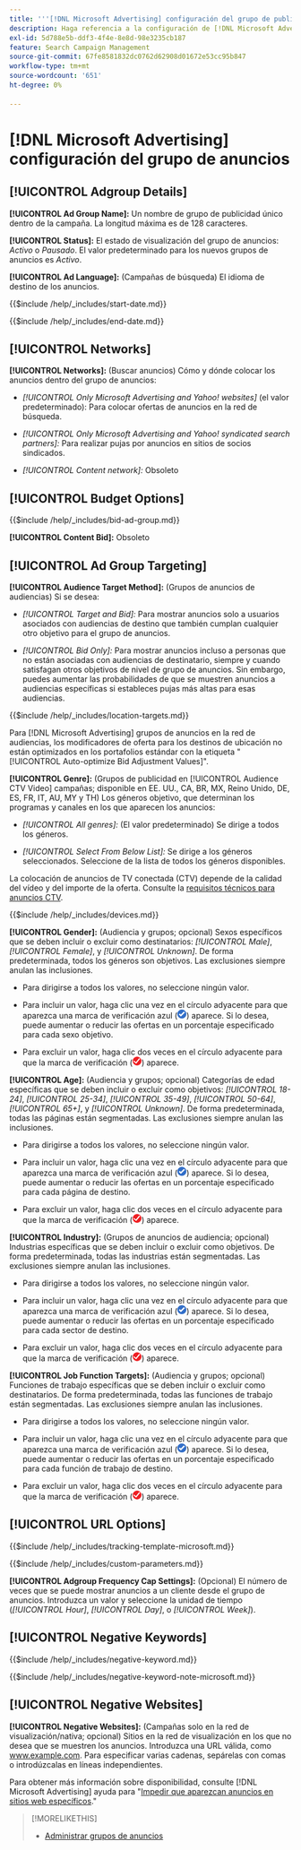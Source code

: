 ```yaml
---
title: '''[!DNL Microsoft Advertising] configuración del grupo de publicidad"'
description: Haga referencia a la configuración de [!DNL Microsoft Advertising] grupos de anuncios.
exl-id: 5d788e5b-ddf3-4f4e-8e8d-98e3235cb187
feature: Search Campaign Management
source-git-commit: 67fe8581832dc0762d62908d01672e53cc95b847
workflow-type: tm+mt
source-wordcount: '651'
ht-degree: 0%

---
```


# [!DNL Microsoft Advertising] configuración del grupo de anuncios

## [!UICONTROL Adgroup Details]

**[!UICONTROL Ad Group Name]:** Un nombre de grupo de publicidad único dentro de la campaña. La longitud máxima es de 128 caracteres.

**[!UICONTROL Status]:** El estado de visualización del grupo de anuncios: *Activo* o *Pausado*. El valor predeterminado para los nuevos grupos de anuncios es *Activo*.

**[!UICONTROL Ad Language]:** (Campañas de búsqueda) El idioma de destino de los anuncios.

<!-- **[!UICONTROL Start Date]:** -->

{{$include /help/_includes/start-date.md}}

<!-- **[!UICONTROL End Date]:** -->

{{$include /help/_includes/end-date.md}}

## [!UICONTROL Networks]

**[!UICONTROL Networks]:** (Buscar anuncios) Cómo y dónde colocar los anuncios dentro del grupo de anuncios:

* *[!UICONTROL Only Microsoft Advertising and Yahoo! websites]* (el valor predeterminado): Para colocar ofertas de anuncios en la red de búsqueda.

* *[!UICONTROL Only Microsoft Advertising and Yahoo! syndicated search partners]:* Para realizar pujas por anuncios en sitios de socios sindicados.

* *[!UICONTROL Content network]:* Obsoleto

## [!UICONTROL Budget Options]

<!-- **[!UICONTROL Bid]:** -->

{{$include /help/_includes/bid-ad-group.md}}

**[!UICONTROL Content Bid]:** Obsoleto

## [!UICONTROL Ad Group Targeting]

**[!UICONTROL Audience Target Method]:** (Grupos de anuncios de audiencias) Si se desea:

* *[!UICONTROL Target and Bid]:* Para mostrar anuncios solo a usuarios asociados con audiencias de destino que también cumplan cualquier otro objetivo para el grupo de anuncios.

* *[!UICONTROL Bid Only]:* Para mostrar anuncios incluso a personas que no están asociadas con audiencias de destinatario, siempre y cuando satisfagan otros objetivos de nivel de grupo de anuncios. Sin embargo, puedes aumentar las probabilidades de que se muestren anuncios a audiencias específicas si estableces pujas más altas para esas audiencias.

<!-- **[!UICONTROL Location Target]:** -->

{{$include /help/_includes/location-targets.md}}

Para [!DNL Microsoft Advertising] grupos de anuncios en la red de audiencias, los modificadores de oferta para los destinos de ubicación no están optimizados en los portafolios estándar con la etiqueta &quot;[!UICONTROL Auto-optimize Bid Adjustment Values]&quot;.

**[!UICONTROL Genre]:** (Grupos de publicidad en [!UICONTROL Audience CTV Video] campañas; disponible en EE. UU., CA, BR, MX, Reino Unido, DE, ES, FR, IT, AU, MY y TH<!-- Should that go in the campaign sub-type description instead, or is this applicable for this feature only? -->) Los géneros objetivo, que determinan los programas y canales en los que aparecen los anuncios:

* *[!UICONTROL All genres]:* (El valor predeterminado) Se dirige a todos los géneros.

* *[!UICONTROL Select From Below List]:* Se dirige a los géneros seleccionados. Seleccione de la lista de todos los géneros disponibles.

La colocación de anuncios de TV conectada (CTV) depende de la calidad del vídeo y del importe de la oferta. Consulte la [requisitos técnicos para anuncios CTV](https://help.ads.microsoft.com/#apex/ads/en/60102/0/#TechnicalRequirements).

<!-- **[!UICONTROL Devices]:** -->

{{$include /help/_includes/devices.md}}

**[!UICONTROL Gender]:** (Audiencia y grupos; opcional) Sexos específicos que se deben incluir o excluir como destinatarios: *[!UICONTROL Male]*, *[!UICONTROL Female]*, y *[!UICONTROL Unknown]*. De forma predeterminada, todos los géneros son objetivos. Las exclusiones siempre anulan las inclusiones.

* Para dirigirse a todos los valores, no seleccione ningún valor.

* Para incluir un valor, haga clic una vez en el círculo adyacente para que aparezca una marca de verificación azul (![Incluir](/help/search-social-commerce/assets/include.png "Incluir")) aparece. Si lo desea, puede aumentar o reducir las ofertas en un porcentaje especificado para cada sexo objetivo.

* Para excluir un valor, haga clic dos veces en el círculo adyacente para que la marca de verificación (![Excluir](/help/search-social-commerce/assets/exclude.png "Excluir")) aparece.

**[!UICONTROL Age]:** (Audiencia y grupos; opcional) Categorías de edad específicas que se deben incluir o excluir como objetivos: *[!UICONTROL 18-24]*, *[!UICONTROL 25-34]*, *[!UICONTROL 35-49]*, *[!UICONTROL 50-64]*, *[!UICONTROL 65+]*, y *[!UICONTROL Unknown]*. De forma predeterminada, todas las páginas están segmentadas. Las exclusiones siempre anulan las inclusiones.

* Para dirigirse a todos los valores, no seleccione ningún valor.

* Para incluir un valor, haga clic una vez en el círculo adyacente para que aparezca una marca de verificación azul (![Incluir](/help/search-social-commerce/assets/include.png "Incluir")) aparece. Si lo desea, puede aumentar o reducir las ofertas en un porcentaje especificado para cada página de destino.

* Para excluir un valor, haga clic dos veces en el círculo adyacente para que la marca de verificación (![Excluir](/help/search-social-commerce/assets/exclude.png "Excluir")) aparece.

**[!UICONTROL Industry]:** (Grupos de anuncios de audiencia; opcional) Industrias específicas que se deben incluir o excluir como objetivos. De forma predeterminada, todas las industrias están segmentadas. Las exclusiones siempre anulan las inclusiones.

* Para dirigirse a todos los valores, no seleccione ningún valor.

* Para incluir un valor, haga clic una vez en el círculo adyacente para que aparezca una marca de verificación azul (![Incluir](/help/search-social-commerce/assets/include.png "Incluir")) aparece. Si lo desea, puede aumentar o reducir las ofertas en un porcentaje especificado para cada sector de destino.

* Para excluir un valor, haga clic dos veces en el círculo adyacente para que la marca de verificación (![Excluir](/help/search-social-commerce/assets/exclude.png "Excluir")) aparece.

**[!UICONTROL Job Function Targets]:** (Audiencia y grupos; opcional) Funciones de trabajo específicas que se deben incluir o excluir como destinatarios. De forma predeterminada, todas las funciones de trabajo están segmentadas. Las exclusiones siempre anulan las inclusiones.

* Para dirigirse a todos los valores, no seleccione ningún valor.

* Para incluir un valor, haga clic una vez en el círculo adyacente para que aparezca una marca de verificación azul (![Incluir](/help/search-social-commerce/assets/include.png "Incluir")) aparece. Si lo desea, puede aumentar o reducir las ofertas en un porcentaje especificado para cada función de trabajo de destino.

* Para excluir un valor, haga clic dos veces en el círculo adyacente para que la marca de verificación (![Excluir](/help/search-social-commerce/assets/exclude.png "Excluir")) aparece.

## [!UICONTROL URL Options]

<!-- **[!UICONTROL Tracking Template]:** -->

{{$include /help/_includes/tracking-template-microsoft.md}}

<!-- **[!UICONTROL Custom Parameters]:** -->

{{$include /help/_includes/custom-parameters.md}}

**[!UICONTROL Adgroup Frequency Cap Settings]:** (Opcional) El número de veces que se puede mostrar anuncios a un cliente desde el grupo de anuncios. Introduzca un valor y seleccione la unidad de tiempo (*[!UICONTROL Hour]*, *[!UICONTROL Day]*, o *[!UICONTROL Week]*).

## [!UICONTROL Negative Keywords]

<!-- **[!UICONTROL Negative Keywords]:** -->

{{$include /help/_includes/negative-keyword.md}}

<!-- Note for **[!UICONTROL Negative Keywords]:** -->

{{$include /help/_includes/negative-keyword-note-microsoft.md}}

## [!UICONTROL Negative Websites]

**[!UICONTROL Negative Websites]:** (Campañas solo en la red de visualización/nativa; opcional) Sitios en la red de visualización en los que no desea que se muestren los anuncios. Introduzca una URL válida, como www.example.com. Para especificar varias cadenas, sepárelas con comas o introdúzcalas en líneas independientes.

Para obtener más información sobre disponibilidad, consulte [!DNL Microsoft Advertising] ayuda para &quot;[Impedir que aparezcan anuncios en sitios web específicos](https://help.ads.microsoft.com/#apex/bae/en/14061/0).&quot;

>[!MORELIKETHIS]
>
>* [Administrar grupos de anuncios](/help/search-social-commerce/campaign-management/campaigns/ad-group-manage.md)
